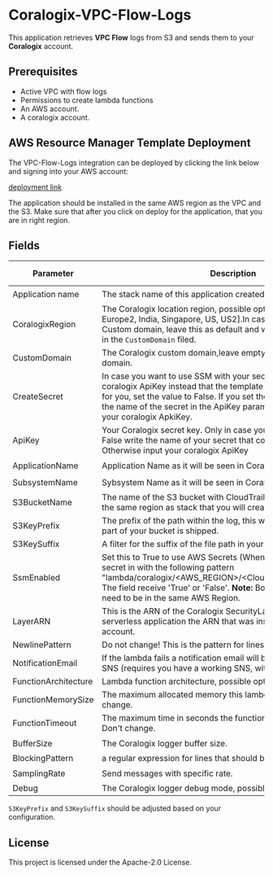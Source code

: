 # Coralogix-VPC-Flow-Logs

This application retrieves **VPC Flow** logs from S3 and sends them to your **Coralogix** account.

## Prerequisites
* Active VPC with flow logs
* Permissions to create lambda functions
* An AWS account.
* A coralogix account.


## AWS Resource Manager Template Deployment

The VPC-Flow-Logs integration can be deployed by clicking the link below and signing into your AWS account:

[deployment link](https://us-east-1.console.aws.amazon.com/lambda/home?region=us-east-1#/create/app?applicationId=arn:aws:serverlessrepo:eu-central-1:597078901540:applications/Coralogix-VPC-Flog-Logs-S3)

The application should be installed in the same AWS region as the VPC and the S3. Make sure that after you click on deploy for the application, that you are in right region.


## Fields

| Parameter | Description | Default Value | Required |
|---|---|---|---|
| Application name | The stack name of this application created via AWS CloudFormation. |   | :heavy_check_mark: |
| CoralogixRegion | The Coralogix location region, possible options are [Europe, Europe2, India, Singapore, US, US2].In case that you want to use Custom domain, leave this as default and write the Custom doamin in the ``CustomDomain`` filed. |  Europe | :heavy_check_mark: | 
| CustomDomain | The Coralogix custom domain,leave empty if you don't use Custom domain.| |  | 
| CreateSecret | In case you want to use SSM with your secret that contains coralogix ApiKey instead that the template will create a new secret for you, set the value to False. If you set the value to False specify the name of the secret in the ApiKey parameter instead of writing your coralogix ApkiKey. | True |  | 
| ApiKey | Your Coralogix secret key. Only in case you set ``CreateSecret`` as False write the name of your secret that contains the ApkiKey, Otherwise input your coralogix ApiKey |  | :heavy_check_mark: | 
| ApplicationName | Application Name as it will be seen in Coralogix UI.| | :heavy_check_mark: | 
| SubsystemName | Sybsystem Name as it will be seen in Coralogix UI.| | :heavy_check_mark: | 
| S3BucketName | The name of the S3 bucket with CloudTrail logs to watch (must be in the same region as stack that you will create). |   | :heavy_check_mark: | 
| S3KeyPrefix | The prefix of the path within the log, this way you can choose if only part of your bucket is shipped.|   |  | 
| S3KeySuffix | A filter for the suffix of the file path in your bucket.|  .json.gz. |  | 
| SsmEnabled | Set this to True to use AWS Secrets  (When enable it creates the secret in with the following pattern "lambda/coralogix/<AWS_REGION>/<Cloudwatch_lambda_name>"). The field receive 'True' or 'False'. **Note:** Both layers and lambda need to be in the same AWS Region.|  False | |
| LayerARN | This is the ARN of the Coralogix SecurityLayer. Copy from the ``SSM`` serverless application the ARN that was installed on the AWS account.| | |
| NewlinePattern | Do not change! This is the pattern for lines splitting.| (?:\r\n\|\r\|\n) | |
| NotificationEmail | If the lambda fails a notification email will be sent to this address via SNS (requires you have a working SNS, with a validated domain).| | |
| FunctionArchitecture | Lambda function architecture, possible options are [x86_64, arm64]| x86_64 | |
| FunctionMemorySize | The maximum allocated memory this lambda may consume. Don't change.| 1024 | |
| FunctionTimeout | The maximum time in seconds the function may be allowed to run. Don't change.| 300 | |
| BufferSize | The Coralogix logger buffer size.| 134217728 | :heavy_check_mark: |
| BlockingPattern | a regular expression for lines that should be excluded. |  |  | 
| SamplingRate | Send messages with specific rate.| 1 | :heavy_check_mark: |
| Debug | The Coralogix logger debug mode, possible options are ``true``, ``false``.| false | |

`S3KeyPrefix` and `S3KeySuffix` should be adjusted based on your configuration.

## License

This project is licensed under the Apache-2.0 License.
